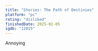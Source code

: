 ```yaml
---
title: "Stories: The Path of Destinies"
platform: "pc"
rating: "disliked"
finishedDate: 2025-02-05
igdb: "12815"
---
```


Annoying
